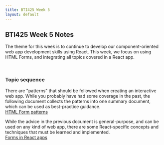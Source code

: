 ```yaml
---
title: BTI425 Week 5
layout: default
---
```


## BTI425 Week 5 Notes

The theme for this week is to continue to develop our component-oriented web app development skills using React.  This week, we focus on using HTML Forms, and integrating all topics covered in a React app.

<br>

### Topic sequence

There are "patterns" that should be followed when creating an interactive web app. While you probably have had some coverage in the past, the following document collects the patterns into one summary document, which can be used as best-practice guidance.  
[HTML Form patterns](html-form-patterns)

While the advice in the previous document is general-purpose, and can be used on any kind of web app, there are some React-specific concepts and techniques that must be learned and implemented.  
[Forms in React apps](react-forms-intro)

<br>
